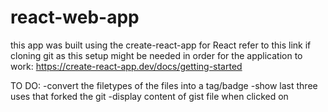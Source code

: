 # react-web-app

this app was built using the create-react-app for React
refer to this link if cloning git as this setup might be needed in order for the application to work: https://create-react-app.dev/docs/getting-started

TO DO:
-convert the filetypes of the files into a tag/badge
-show last three uses that forked the git
-display content of gist file when clicked on
